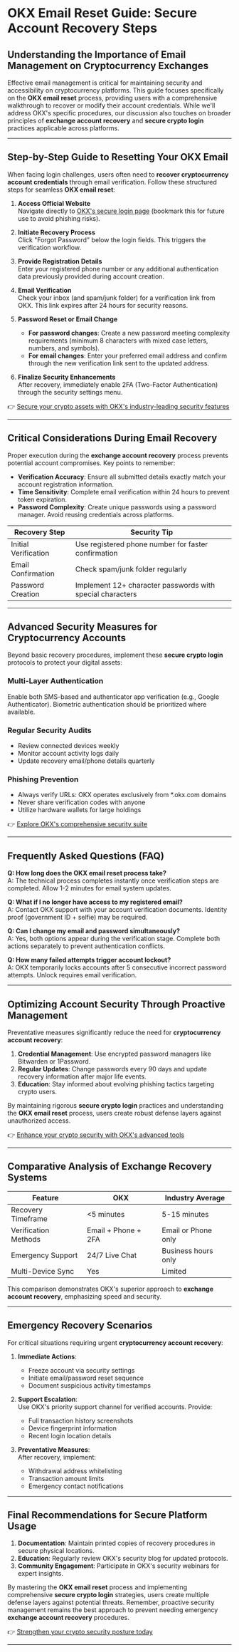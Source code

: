 # OKX Email Reset Guide: Secure Account Recovery Steps  

## Understanding the Importance of Email Management on Cryptocurrency Exchanges  

Effective email management is critical for maintaining security and accessibility on cryptocurrency platforms. This guide focuses specifically on the **OKX email reset** process, providing users with a comprehensive walkthrough to recover or modify their account credentials. While we'll address OKX's specific procedures, our discussion also touches on broader principles of **exchange account recovery** and **secure crypto login** practices applicable across platforms.  

---

## Step-by-Step Guide to Resetting Your OKX Email  

When facing login challenges, users often need to **recover cryptocurrency account credentials** through email verification. Follow these structured steps for seamless **OKX email reset**:  

1. **Access Official Website**  
   Navigate directly to [OKX's secure login page](https://bit.ly/okx-bonus) (bookmark this for future use to avoid phishing risks).  

2. **Initiate Recovery Process**  
   Click "Forgot Password" below the login fields. This triggers the verification workflow.  

3. **Provide Registration Details**  
   Enter your registered phone number or any additional authentication data previously provided during account creation.  

4. **Email Verification**  
   Check your inbox (and spam/junk folder) for a verification link from OKX. This link expires after 24 hours for security reasons.  

5. **Password Reset or Email Change**  
   - **For password changes**: Create a new password meeting complexity requirements (minimum 8 characters with mixed case letters, numbers, and symbols).  
   - **For email changes**: Enter your preferred email address and confirm through the new verification link sent to the updated address.  

6. **Finalize Security Enhancements**  
   After recovery, immediately enable 2FA (Two-Factor Authentication) through the security settings menu.  

👉 [Secure your crypto assets with OKX's industry-leading security features](https://bit.ly/okx-bonus)  

---

## Critical Considerations During Email Recovery  

Proper execution during the **exchange account recovery** process prevents potential account compromises. Key points to remember:  

- **Verification Accuracy**: Ensure all submitted details exactly match your account registration information.  
- **Time Sensitivity**: Complete email verification within 24 hours to prevent token expiration.  
- **Password Complexity**: Create unique passwords using a password manager. Avoid reusing credentials across platforms.  

| Recovery Step          | Security Tip                          |  
|------------------------|---------------------------------------|  
| Initial Verification   | Use registered phone number for faster confirmation |  
| Email Confirmation     | Check spam/junk folder regularly      |  
| Password Creation      | Implement 12+ character passwords with special characters |  

---

## Advanced Security Measures for Cryptocurrency Accounts  

Beyond basic recovery procedures, implement these **secure crypto login** protocols to protect your digital assets:  

### Multi-Layer Authentication  
Enable both SMS-based and authenticator app verification (e.g., Google Authenticator). Biometric authentication should be prioritized where available.  

### Regular Security Audits  
- Review connected devices weekly  
- Monitor account activity logs daily  
- Update recovery email/phone details quarterly  

### Phishing Prevention  
- Always verify URLs: OKX operates exclusively from *.okx.com domains  
- Never share verification codes with anyone  
- Utilize hardware wallets for large holdings  

👉 [Explore OKX's comprehensive security suite](https://bit.ly/okx-bonus)  

---

## Frequently Asked Questions (FAQ)  

**Q: How long does the OKX email reset process take?**  
A: The technical process completes instantly once verification steps are completed. Allow 1-2 minutes for email system updates.  

**Q: What if I no longer have access to my registered email?**  
A: Contact OKX support with your account verification documents. Identity proof (government ID + selfie) may be required.  

**Q: Can I change my email and password simultaneously?**  
A: Yes, both options appear during the verification stage. Complete both actions separately to prevent authentication conflicts.  

**Q: How many failed attempts trigger account lockout?**  
A: OKX temporarily locks accounts after 5 consecutive incorrect password attempts. Unlock requires email verification.  

---

## Optimizing Account Security Through Proactive Management  

Preventative measures significantly reduce the need for **cryptocurrency account recovery**:  

1. **Credential Management**: Use encrypted password managers like Bitwarden or 1Password.  
2. **Regular Updates**: Change passwords every 90 days and update recovery information after major life events.  
3. **Education**: Stay informed about evolving phishing tactics targeting crypto users.  

By maintaining rigorous **secure crypto login** practices and understanding the **OKX email reset** process, users create robust defense layers against unauthorized access.  

👉 [Enhance your crypto security with OKX's advanced tools](https://bit.ly/okx-bonus)  

---

## Comparative Analysis of Exchange Recovery Systems  

| Feature                  | OKX               | Industry Average    |  
|--------------------------|-------------------|---------------------|  
| Recovery Timeframe       | <5 minutes         | 5-15 minutes         |  
| Verification Methods     | Email + Phone + 2FA| Email or Phone only  |  
| Emergency Support        | 24/7 Live Chat     | Business hours only  |  
| Multi-Device Sync        | Yes                | Limited              |  

This comparison demonstrates OKX's superior approach to **exchange account recovery**, emphasizing speed and security.  

---

## Emergency Recovery Scenarios  

For critical situations requiring urgent **cryptocurrency account recovery**:  

1. **Immediate Actions**:  
   - Freeze account via security settings  
   - Initiate email/password reset sequence  
   - Document suspicious activity timestamps  

2. **Support Escalation**:  
   Use OKX's priority support channel for verified accounts. Provide:  
   - Full transaction history screenshots  
   - Device fingerprint information  
   - Recent login location details  

3. **Preventative Measures**:  
   After recovery, implement:  
   - Withdrawal address whitelisting  
   - Transaction amount limits  
   - Emergency contact notifications  

---

## Final Recommendations for Secure Platform Usage  

1. **Documentation**: Maintain printed copies of recovery procedures in secure physical locations.  
2. **Education**: Regularly review OKX's security blog for updated protocols.  
3. **Community Engagement**: Participate in OKX's security webinars for expert insights.  

By mastering the **OKX email reset** process and implementing comprehensive **secure crypto login** strategies, users create multiple defense layers against potential threats. Remember, proactive security management remains the best approach to prevent needing emergency **exchange account recovery** procedures.  

👉 [Strengthen your crypto security posture today](https://bit.ly/okx-bonus)  

---
